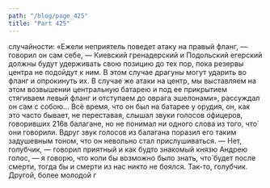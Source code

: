```yaml
---
path: "/blog/page_425"
title: "Part 425"
---
```


 случайности: «Ежели неприятель поведет атаку на правый фланг, — говорил он сам себе, — Киевский гренадерский и Подольский егерский должны будут удерживать свою позицию до тех пор, пока резервы центра не подойдут к ним. В этом случае драгуны могут ударить во фланг и опрокинуть их. В случае же атаки на центр, мы выставляем на этом возвышении центральную батарею и под ее прикрытием стягиваем левый фланг и отступаем до оврага эшелонами», рассуждал он сам с собою...
Всё время, что он был на батарее у орудия, он, как это часто бывает, не переставая, слышал звуки голосов офицеров, говоривших 216в балагане, но не понимал ни одного слова из того, что́ они говорили. Вдруг звук голосов из балагана поразил его таким задушевным тоном, что он невольно стал прислушиваться.
— Нет, голубчик, — говорил приятный и как будто знакомый князю Андрею голос, — я говорю, что коли бы возможно было знать, что́ будет после смерти, тогда бы и смерти из нас никто не боялся. Так-то, голубчик.
Другой, более молодой г
